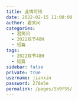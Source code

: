 ```yaml
---
title: 此情可待
date: 2022-02-15 11:00:00
author: 君笑问
categories: 
  - 君笑问
  - 2022双节48H
  - 短篇
tags: 
  - 2022双节48H
  - 短篇
sidebar: false
private: true
username: jianxin
password: 278e5e
permalink: /pages/5b9f55/
---
```


